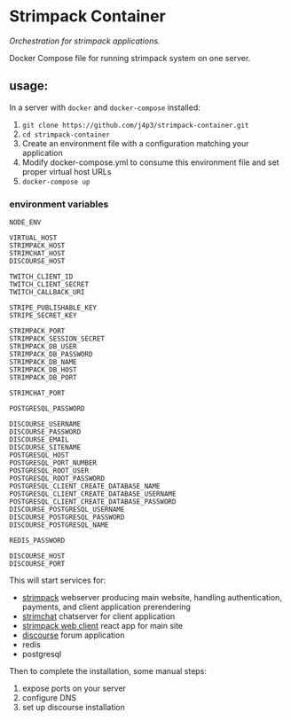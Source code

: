# Strimpack Container

*Orchestration for strimpack applications.*

Docker Compose file for running strimpack system on one server.

## usage:
In a server with `docker` and `docker-compose` installed:

1. `git clone https://github.com/j4p3/strimpack-container.git`
2. `cd strimpack-container`
3. Create an environment file with a configuration matching your application
4. Modify docker-compose.yml to consume this environment file and set proper virtual host URLs
5. `docker-compose up`


### environment variables

```
NODE_ENV

VIRTUAL_HOST
STRIMPACK_HOST
STRIMCHAT_HOST
DISCOURSE_HOST

TWITCH_CLIENT_ID
TWITCH_CLIENT_SECRET
TWITCH_CALLBACK_URI

STRIPE_PUBLISHABLE_KEY
STRIPE_SECRET_KEY

STRIMPACK_PORT
STRIMPACK_SESSION_SECRET
STRIMPACK_DB_USER
STRIMPACK_DB_PASSWORD
STRIMPACK_DB_NAME
STRIMPACK_DB_HOST
STRIMPACK_DB_PORT

STRIMCHAT_PORT

POSTGRESQL_PASSWORD

DISCOURSE_USERNAME
DISCOURSE_PASSWORD
DISCOURSE_EMAIL
DISCOURSE_SITENAME
POSTGRESQL_HOST
POSTGRESQL_PORT_NUMBER
POSTGRESQL_ROOT_USER
POSTGRESQL_ROOT_PASSWORD
POSTGRESQL_CLIENT_CREATE_DATABASE_NAME
POSTGRESQL_CLIENT_CREATE_DATABASE_USERNAME
POSTGRESQL_CLIENT_CREATE_DATABASE_PASSWORD
DISCOURSE_POSTGRESQL_USERNAME
DISCOURSE_POSTGRESQL_PASSWORD
DISCOURSE_POSTGRESQL_NAME

REDIS_PASSWORD

DISCOURSE_HOST
DISCOURSE_PORT
```

This will start services for:

* [strimpack](https://github.com/j4p3/strimpack) webserver producing main website, handling authentication, payments, and client application prerendering
*  [strimchat](https://github.com/j4p3/strimchat) chatserver for client application
*  [strimpack web client](https://github.com/j4p3/strimpack-web-client) react app for main site
*  [discourse](https://github.com/discourse/discourse) forum application
*  redis
*  postgresql

Then to complete the installation, some manual steps:

1. expose ports on your server
2. configure DNS
3. set up discourse installation
